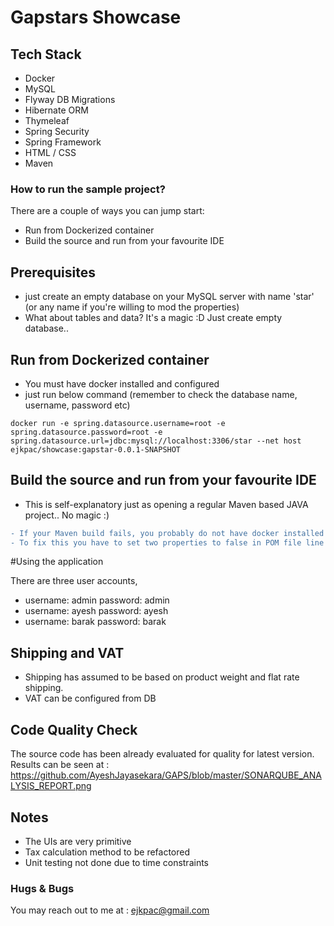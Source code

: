 # Gapstars Showcase

## Tech Stack

* Docker
* MySQL
* Flyway DB Migrations
* Hibernate ORM
* Thymeleaf
* Spring Security
* Spring Framework
* HTML / CSS
* Maven

### How to run the sample project?

There are a couple of ways you can jump start:

* Run from Dockerized container
* Build the source and run from your favourite IDE

## Prerequisites

* just create an empty database on your MySQL server with name 'star' (or any name if you're willing to mod the properties)
* What about tables and data? It's a magic :D Just create empty database..

## Run from Dockerized container

* You must have docker installed and configured
* just run below command (remember to check the database name, username, password etc)

```shell
docker run -e spring.datasource.username=root -e spring.datasource.password=root -e spring.datasource.url=jdbc:mysql://localhost:3306/star --net host ejkpac/showcase:gapstar-0.0.1-SNAPSHOT
```

## Build the source and run from your favourite IDE

* This is self-explanatory just as opening a regular Maven based JAVA project.. No magic :)

```diff
- If your Maven build fails, you probably do not have docker installed in your machine. 
- To fix this you have to set two properties to false in POM file line 32,33!   
```

#Using the application

There are three user accounts,

* username: admin password: admin
* username: ayesh password: ayesh
* username: barak password: barak

## Shipping and VAT

* Shipping has assumed to be based on product weight and flat rate shipping.
* VAT can be configured from DB

## Code Quality Check

The source code has been already evaluated for quality for latest version. Results can be seen at : https://github.com/AyeshJayasekara/GAPS/blob/master/SONARQUBE_ANALYSIS_REPORT.png

## Notes

* The UIs are very primitive
* Tax calculation method to be refactored
* Unit testing not done due to time constraints

### Hugs & Bugs

You may reach out to me at : ejkpac@gmail.com

